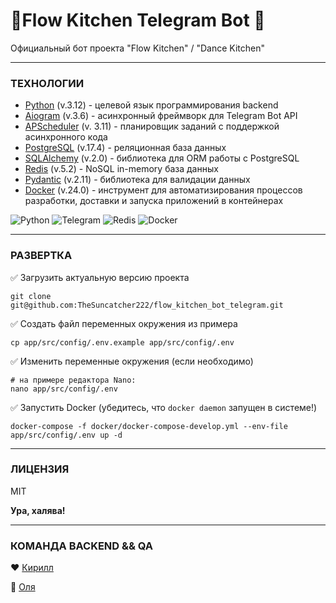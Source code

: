 # __🕺Flow Kitchen Telegram Bot 💃__

Официальный бот проекта "Flow Kitchen" / "Dance Kitchen"

___

### ТЕХНОЛОГИИ

- [Python] (v.3.12) - целевой язык программирования backend
- [Aiogram] (v.3.6) - асинхронный фреймворк для Telegram Bot API
- [APScheduler] (v. 3.11) - планировщик заданий с поддержкой асинхронного кода
- [PostgreSQL] (v.17.4) - реляционная база данных
- [SQLAlchemy] (v.2.0) - библиотека для ORM работы с PostgreSQL
- [Redis] (v.5.2) - NoSQL in-memory база данных
- [Pydantic] (v.2.11) - библиотека для валидации данных
- [Docker] (v.24.0) - инструмент для автоматизирования процессов разработки, доставки и запуска приложений в контейнерах

![Python](https://img.shields.io/badge/python-3670A0?style=for-the-badge&logo=python&logoColor=ffdd54)
![Telegram](https://img.shields.io/badge/Telegram-2CA5E0?style=for-the-badge&logo=telegram&logoColor=white)
![Redis](https://img.shields.io/badge/redis-%23DD0031.svg?style=for-the-badge&logo=redis&logoColor=white)
![Docker](https://img.shields.io/badge/docker-%230db7ed.svg?style=for-the-badge&logo=docker&logoColor=white)

[Python]: <https://www.python.org/>
[Aiogram]: <https://aiogram.dev/>
[APScheduler]: <https://apscheduler.readthedocs.io/en/latest/>
[PostgreSQL]: <https://www.postgresql.org/>
[SQLAlchemy]: <https://www.sqlalchemy.org/>
[Redis]: <https://redis.io/>
[Pydantic]: <https://docs.pydantic.dev/latest/>
[Docker]: <https://www.docker.com/>

___

### РАЗВЕРТКА

✅ Загрузить актуальную версию проекта

```
git clone git@github.com:TheSuncatcher222/flow_kitchen_bot_telegram.git
```

✅ Создать файл переменных окружения из примера

```
cp app/src/config/.env.example app/src/config/.env
```

✅ Изменить переменные окружения (если необходимо)

```
# на примере редактора Nano:
nano app/src/config/.env
```

✅ Запустить Docker (убедитесь, что `docker daemon` запущен в системе!)

```
docker-compose -f docker/docker-compose-develop.yml --env-file app/src/config/.env up -d
```

___

### ЛИЦЕНЗИЯ

MIT

**Ура, халява!**

___

### КОМАНДА BACKEND && QA

❤️ [Кирилл](https://github.com/TheSuncatcher222/)

🩷 [Оля](https://github.com/OlgaKopaeva/)
